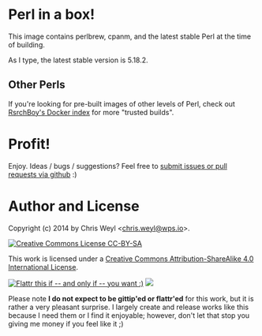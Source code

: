 # Perl in a box!

This image contains perlbrew, cpanm, and the latest stable Perl at the time
of building.

As I type, the latest stable version is 5.18.2.

## Other Perls

If you're looking for pre-built images of other levels of Perl, check out
[RsrchBoy's Docker index][1] for more "trusted builds".

# Profit!

Enjoy.  Ideas / bugs / suggestions?  Feel free to
[submit issues or pull requests via github][2] :)

# Author and License

Copyright (c) 2014 by Chris Weyl \<chris.weyl@wps.io\>.

[![][51]][50]

This work is licensed under a [Creative Commons Attribution-ShareAlike 4.0 International License][50].

[![][2]][1] [![][100]][101]

Please note **I do not expect to be gittip'ed or flattr'ed** for this work,
but it is rather a very pleasant surprise.  I largely create and release works
like this because I need them or I find it enjoyable; however, don't let that
stop you giving me money if you feel like it ;)

[1]: https://flattr.com/submit/auto?user_id=RsrchBoy&url=https://github.com/RsrchBoy/gitolite-base-dock&title=Docker.io%20gitolite-base%20image&tags=docker "RsrchBoy's perl-stable-dock on index.docker.io"
[2]: http://api.flattr.com/button/flattr-badge-large.png "Flattr this if -- and only if -- you want :)"
[4]: https://github.com/RsrchBoy/perl-stable-dock/issues
[5]: https://index.docker.io/u/RsrchBoy
[50]: http://creativecommons.org/licenses/by-sa/4.0/ "Creative Commons License"
[51]: http://i.creativecommons.org/l/by-sa/4.0/88x31.png "Creative Commons License CC-BY-SA"
[52]: http://i.creativecommons.org/l/by-sa/4.0/80x15.png "Creative Commons License CC-BY-SA"
[100]: https://raw.githubusercontent.com/gittip/www.gittip.com/master/www/assets/%25version/logo.png
[101]: https://www.gittip.com/RsrchBoy/
